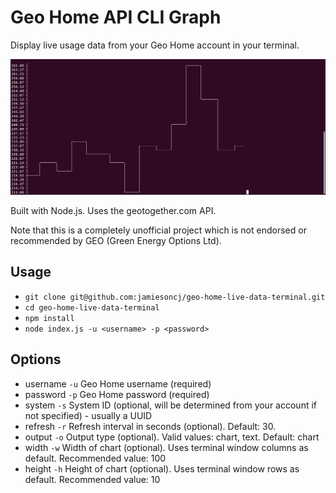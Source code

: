 # Geo Home API CLI Graph

Display live usage data from your Geo Home account in your terminal.

![Screenshot](screenshot.png)

Built with Node.js. Uses the geotogether.com API.

Note that this is a completely unofficial project which is not endorsed or recommended by GEO (Green Energy Options Ltd).

## Usage

- `git clone git@github.com:jamiesoncj/geo-home-live-data-terminal.git`
- `cd geo-home-live-data-terminal`
- `npm install`
- `node index.js -u <username> -p <password>`

## Options

- username `-u` Geo Home username (required)
- password `-p` Geo Home password (required)
- system `-s` System ID (optional, will be determined from your account if not specified) - usually a UUID
- refresh `-r` Refresh interval in seconds (optional). Default: 30.
- output `-o` Output type (optional). Valid values: chart, text. Default: chart
- width `-w` Width of chart (optional). Uses terminal window columns as default. Recommended value: 100
- height `-h` Height of chart (optional). Uses terminal window rows as default. Recommended value: 10

